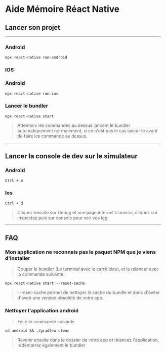 # Aide Mémoire Réact Native 

## Lancer son projet
---


### Android

```npx react-native run-android```

### IOS

### Android

```npx react-native run-ios```


### Lancer le bundler


```npx react-native start```

> Attention: les commandes au dessus lancent le bundler automatiquement normalement, si ce n'est pas le cas lancer le avant de faire les commande au dessus.


---
## Lancer la console de dev sur le simulateur

### Android

```Ctrl + m```

### Ios

```Ctrl + d```

> Cliquez ensuite sur Debug et une page internet s'ouvrira, cliquez sur inspectez puis sur console pour voir vos log.
---
## FAQ

### Mon application ne reconnais pas le paquet NPM que je viens d'installer 

> Couper le bundler (Le terminal avec le carré bleu), et le relancer avec la commande suivante:

`npx react-native start --reset-cache`

> --reset-cache permet de nettoyer le cache du bundle et donc d'éviter d'avoir une version obsolète de votre app.

### Nettoyer l'application android

> Faire la commande suivante

```cd android && ./gradlew clean```

> Revenir ensuite dans le dossier de votre app et relancez l'application, redémarrez également le bundler



